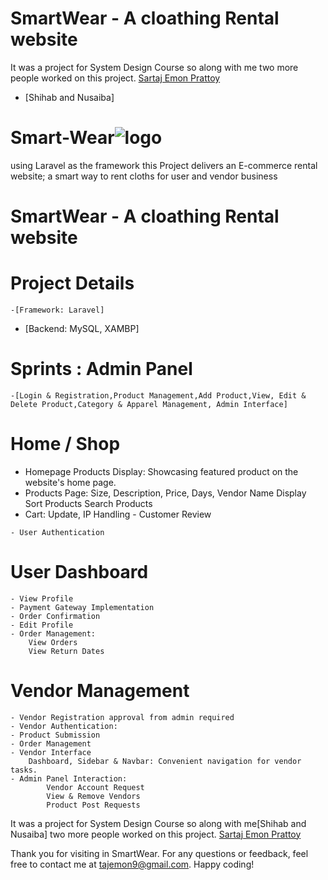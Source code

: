 # SmartWear - A cloathing Rental website

It was a project for System Design Course so along with me two more people worked on this project.
[Sartaj Emon Prattoy](https://github.com/SartajPrattoy)
- [Shihab and Nusaiba]
# Smart-Wear![logo](https://github.com/SartajPrattoy/Smart-Wear/assets/68439215/45a410b2-2225-4c0c-910e-71d3040bcfdc)


using Laravel as the framework this Project delivers an E-commerce rental website; a smart way to rent cloths for user and vendor business
# SmartWear - A cloathing Rental website
# Project Details

    -[Framework: Laravel]
   - [Backend: MySQL, XAMBP]


# Sprints : Admin Panel

    -[Login & Registration,Product Management,Add Product,View, Edit & Delete Product,Category & Apparel Management, Admin Interface]
# Home / Shop
   - Homepage Products Display: Showcasing featured product on the website's home page.
   - Products Page:
        Size, Description, Price, Days, Vendor Name Display
        Sort Products
        Search Products
   - Cart:
        Update,
        IP Handling 
    - Customer Review
      
    - User Authentication
        

# User Dashboard

    - View Profile
    - Payment Gateway Implementation
    - Order Confirmation
    - Edit Profile
    - Order Management:
        View Orders
        View Return Dates

# Vendor Management

    - Vendor Registration approval from admin required
    - Vendor Authentication:
    - Product Submission
    - Order Management
    - Vendor Interface
        Dashboard, Sidebar & Navbar: Convenient navigation for vendor tasks.
    - Admin Panel Interaction:
            Vendor Account Request
            View & Remove Vendors
            Product Post Requests


It was a project for System Design Course so along with me[Shihab and Nusaiba] two more people worked on this project.
[Sartaj Emon Prattoy](https://github.com/SartajPrattoy)

Thank you for visiting in SmartWear. For any questions or feedback, feel free to contact me at tajemon9@gmail.com. Happy coding!


